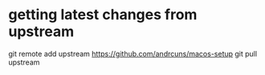 # getting latest changes from upstream

git remote add upstream https://github.com/andrcuns/macos-setup
git pull upstream
